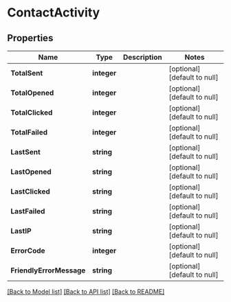 # ContactActivity

## Properties
Name | Type | Description | Notes
------------ | ------------- | ------------- | -------------
**TotalSent** | **integer** |  | [optional] [default to null]
**TotalOpened** | **integer** |  | [optional] [default to null]
**TotalClicked** | **integer** |  | [optional] [default to null]
**TotalFailed** | **integer** |  | [optional] [default to null]
**LastSent** | **string** |  | [optional] [default to null]
**LastOpened** | **string** |  | [optional] [default to null]
**LastClicked** | **string** |  | [optional] [default to null]
**LastFailed** | **string** |  | [optional] [default to null]
**LastIP** | **string** |  | [optional] [default to null]
**ErrorCode** | **integer** |  | [optional] [default to null]
**FriendlyErrorMessage** | **string** |  | [optional] [default to null]

[[Back to Model list]](../README.md#documentation-for-models) [[Back to API list]](../README.md#documentation-for-api-endpoints) [[Back to README]](../README.md)


